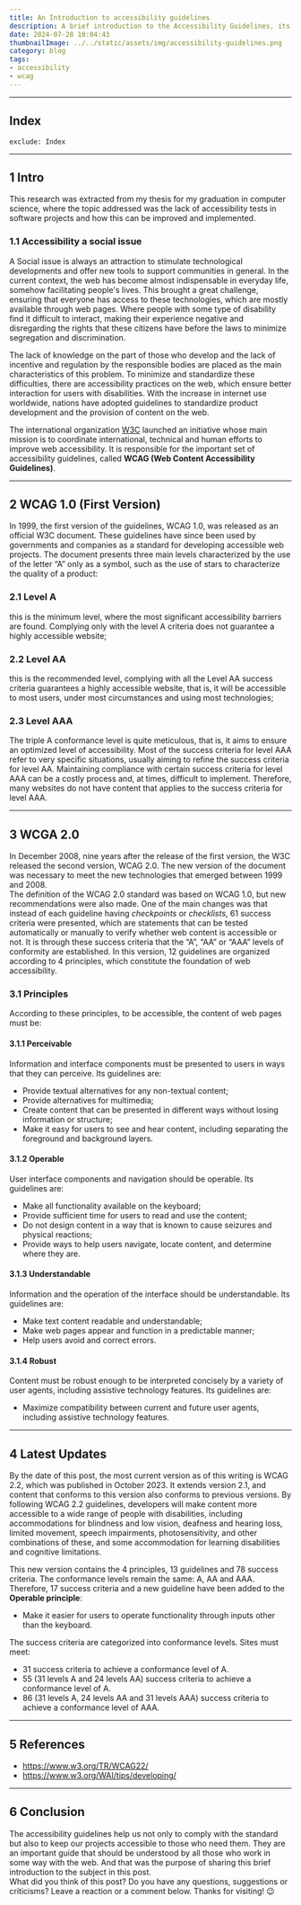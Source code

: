 ```yaml
---
title: An Introduction to accessibility guidelines
description: A brief introduction to the Accessibility Guidelines, its versions, levels and criteria.
date: 2024-07-28 10:04:43
thumbnailImage: ../../static/assets/img/accessibility-guidelines.png
category: blog
tags: 
- accessibility
- wcag
---
```

___
 
## Index

```toc
exclude: Index
```
---

## 1 Intro  

This research was extracted from my thesis for my graduation in computer science, where the topic addressed was the lack of accessibility tests in software projects and how this can be improved and implemented. 

### 1.1 Accessibility a social issue  

A Social issue is always an attraction to stimulate technological developments and offer new tools to support communities in general. In the current context, the web has become almost indispensable in everyday life, somehow facilitating people's lives.
This brought a great challenge, ensuring that everyone has access to these technologies, which are mostly available through web pages. Where people with some type of disability find it difficult to interact, making their experience negative and disregarding the rights that these citizens have before the laws to minimize segregation and discrimination.

The lack of knowledge on the part of those who develop and the lack of incentive and regulation by the responsible bodies are placed as the main characteristics of this problem. To minimize and standardize these difficulties, there are accessibility practices on the web, which ensure better interaction for users with disabilities. 
With the increase in internet use worldwide, nations have adopted guidelines to standardize product development and the provision of content on the web. 

The international organization [W3C](https://www.w3.org/) launched an initiative whose main mission is to coordinate international, technical and human efforts to improve web accessibility. It is responsible for the important set of accessibility guidelines, called **WCAG (Web Content Accessibility Guidelines)**.  

---

## 2 WCAG 1.0 (First Version)
In 1999, the first version of the guidelines, WCAG 1.0, was released as an official W3C document. These guidelines have since been used by governments and companies as a standard for developing accessible web projects. The document presents three main levels characterized by the use of the letter “A” only as a symbol, such as the use of stars to characterize the quality of a product:

### 2.1 Level A
this is the minimum level, where the most significant accessibility barriers are found. Complying only with the level A criteria does not guarantee a highly accessible website; 
### 2.2 Level AA
this is the recommended level, complying with all the Level AA success criteria guarantees a highly accessible website, that is, it will be accessible to most users, under most circumstances and using most technologies; 
### 2.3 Level AAA
The triple A conformance level is quite meticulous, that is, it aims to ensure an optimized level of accessibility. Most of the success criteria for level AAA refer to very specific situations, usually aiming to refine the success criteria for level AA. Maintaining compliance with certain success criteria for level AAA can be a costly process and, at times, difficult to implement. Therefore, many websites do not have content that applies to the success criteria for level AAA.

---
## 3 WCGA 2.0
In December 2008, nine years after the release of the first version, the W3C released the second version, WCAG 2.0. The new version of the document was necessary to meet the new technologies that emerged between 1999 and 2008.  
The definition of the WCAG 2.0 standard was based on WCAG 1.0, but new recommendations were also made. One of the main changes was that instead of each guideline having *checkpoints* or *checklists*, 61 success criteria were presented, which are statements that can be tested automatically or manually to verify whether web content is accessible or not.
It is through these success criteria that the “A”, “AA” or “AAA” levels of conformity are established. In this version, 12 guidelines are organized according to 4 principles, which constitute the foundation of web accessibility. 



### 3.1 Principles
According to these principles, to be accessible, the content of web pages must be:

#### 3.1.1 Perceivable
Information and interface components must be presented to users in ways that they can perceive. Its guidelines are:
- Provide textual alternatives for any non-textual content; 
- Provide alternatives for multimedia; 
- Create content that can be presented in different ways without losing information or structure; 
- Make it easy for users to see and hear content, including separating the foreground and background layers.

#### 3.1.2 Operable
User interface components and navigation should be operable.
Its guidelines are:  
- Make all functionality available on the keyboard;
- Provide sufficient time for users to read and use the content;
- Do not design content in a way that is known to cause seizures and physical reactions;
- Provide ways to help users navigate, locate content, and determine where they are.

#### 3.1.3 Understandable
Information and the operation of the interface should be understandable.
Its guidelines are:  
- Make text content readable and understandable;
- Make web pages appear and function in a predictable manner;
- Help users avoid and correct errors.

#### 3.1.4 Robust
Content must be robust enough to be interpreted concisely by a variety of user agents, including assistive technology features. Its guidelines are:
- Maximize compatibility between current and future user agents, including assistive technology features.

---
## 4 Latest Updates
By the date of this post, the most current version as of this writing is WCAG 2.2, which was published in October 2023. It extends version 2.1, and content that conforms to this version also conforms to previous versions. By following WCAG 2.2 guidelines, developers will make content more accessible to a wide range of people with disabilities, including accommodations for blindness and low vision, deafness and hearing loss, limited movement, speech impairments, photosensitivity, and other combinations of these, and some accommodation for learning disabilities and cognitive limitations.

This new version contains the 4 principles, 13 guidelines and 78 success criteria. The conformance levels remain the same: A, AA and AAA. Therefore, 17 success criteria and a new guideline have been added to the **Operable principle**: 
- Make it easier for users to operate functionality through inputs other than the keyboard.

The success criteria are categorized into conformance levels. Sites must meet:
- 31 success criteria to achieve a conformance level of A.
- 55 (31 levels A and 24 levels AA) success criteria to achieve a conformance level of A.
- 86 (31 levels A, 24 levels AA and 31 levels AAA) success criteria to achieve a conformance level of AAA.


---

## 5 References
- https://www.w3.org/TR/WCAG22/
- https://www.w3.org/WAI/tips/developing/


---
## 6 Conclusion
The accessibility guidelines help us not only to comply with the standard but also to keep our projects accessible to those who need them. 
They are an important guide that should be understood by all those who work in some way with the web. And that was the purpose of sharing this brief introduction to the subject in this post.  
What did you think of this post? Do you have any questions, suggestions or criticisms? Leave a reaction or a comment below. Thanks for visiting! 😉